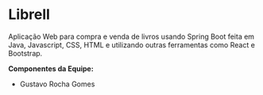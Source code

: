 # Librell
Aplicação Web para compra e venda de livros usando Spring Boot feita em Java, Javascript, CSS, HTML e utilizando outras ferramentas como React e Bootstrap.

**Componentes da Equipe:**
  - Gustavo Rocha Gomes 
